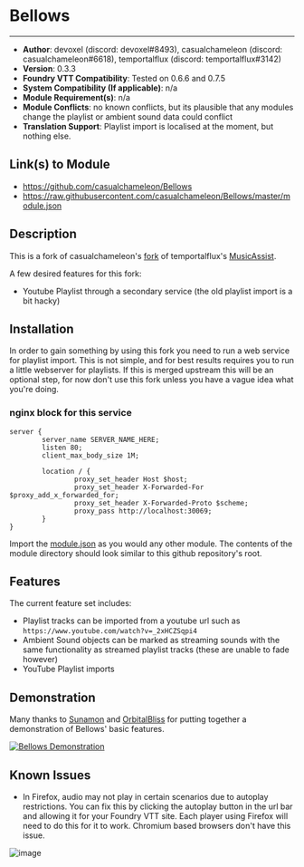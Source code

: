 # Bellows
---

* **Author**: devoxel (discord: devoxel#8493), casualchameleon (discord: casualchameleon#6618), temportalflux (discord: temportalflux#3142)
* **Version**: 0.3.3
* **Foundry VTT Compatibility**: Tested on 0.6.6 and 0.7.5
* **System Compatibility (If applicable)**: n/a
* **Module Requirement(s)**: n/a
* **Module Conflicts**: no known conflicts, but its plausible that any modules change the playlist or ambient sound data could conflict
* **Translation Support**: Playlist import is localised at the moment, but nothing else.

## Link(s) to Module
* https://github.com/casualchameleon/Bellows
* https://raw.githubusercontent.com/casualchameleon/Bellows/master/module.json

## Description

This is a fork of casualchameleon's [fork](https://github.com/temportalflux/MusicAssist) of 
temportalflux's [MusicAssist](https://github.com/temportalflux/MusicAssist).

A few desired features for this fork:
- Youtube Playlist through a secondary service (the old playlist import is a bit hacky)

## Installation

In order to gain something by using this fork you need to run a web service for playlist import.
This is not simple, and for best results requires you to run a little webserver for playlists.
If this is merged upstream this will be an optional step, for now don't use this fork unless you
have a vague idea what you're doing.

### nginx block for this service

```
server {
        server_name SERVER_NAME_HERE;
        listen 80;
        client_max_body_size 1M;

        location / {
                proxy_set_header Host $host;
                proxy_set_header X-Forwarded-For $proxy_add_x_forwarded_for;
                proxy_set_header X-Forwarded-Proto $scheme;
                proxy_pass http://localhost:30069;
        }
}
```

Import the [module.json](https://raw.githubusercontent.com/casualchameleon/Bellows/master/module.json) as
you would any other module. The contents of the module directory should look similar to this github repository's root.

## Features

The current feature set includes:
- Playlist tracks can be imported from a youtube url such as `https://www.youtube.com/watch?v=_2xHCZSqpi4`
- Ambient Sound objects can be marked as streaming sounds with the same functionality as streamed playlist tracks (these are unable to fade however)
- YouTube Playlist imports

## Demonstration
Many thanks to [Sunamon](https://github.com/Sunamon) and [OrbitalBliss](https://github.com/OrbitalBliss) for
putting together a demonstration of Bellows' basic features.

[![Bellows Demonstration](https://img.youtube.com/vi/Z9A0Hq6BR8Y/0.jpg)](https://youtu.be/Z9A0Hq6BR8Y)

## Known Issues
- In Firefox, audio may not play in certain scenarios due to autoplay restrictions.
  You can fix this by clicking the autoplay button in the url bar and allowing it for your Foundry VTT site.
  Each player using Firefox will need to do this for it to work. Chromium based browsers don't have this issue.

![image](https://user-images.githubusercontent.com/1485053/97107921-03e8ff80-16c2-11eb-8695-59da5c368a19.png)
